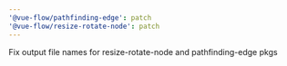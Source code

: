 ```yaml
---
'@vue-flow/pathfinding-edge': patch
'@vue-flow/resize-rotate-node': patch
---
```


Fix output file names for resize-rotate-node and pathfinding-edge pkgs
